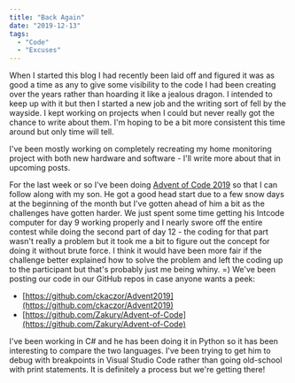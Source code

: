 ```yaml
---
title: "Back Again"
date: "2019-12-13"
tags: 
  - "Code"
  - "Excuses"
---
```


When I started this blog I had recently been laid off and figured it was as good a time as any to give some visibility to the code I had been creating over the years rather than hoarding it like a jealous dragon. I intended to keep up with it but then I started a new job and the writing sort of fell by the wayside. I kept working on projects when I could but never really got the chance to write about them. I'm hoping to be a bit more consistent this time around but only time will tell.

<!-- excerpt -->

I've been mostly working on completely recreating my home monitoring project with both new hardware and software - I'll write more about that in upcoming posts.

For the last week or so I've been doing [Advent of Code 2019](https://adventofcode.com/) so that I can follow along with my son. He got a good head start due to a few snow days at the beginning of the month but I've gotten ahead of him a bit as the challenges have gotten harder. We just spent some time getting his Intcode computer for day 9 working properly and I nearly swore off the entire contest while doing the second part of day 12 - the coding for that part wasn't really a problem but it took me a bit to figure out the concept for doing it without brute force. I think it would have been more fair if the challenge better explained how to solve the problem and left the coding up to the participant but that's probably just me being whiny. =) We've been posting our code in our GitHub repos in case anyone wants a peek:

- [https://github.com/ckaczor/Advent2019](https://github.com/ckaczor/Advent2019)
- [https://github.com/Zakury/Advent-of-Code](https://github.com/Zakury/Advent-of-Code)

I've been working in C# and he has been doing it in Python so it has been interesting to compare the two languages. I've been trying to get him to debug with breakpoints in Visual Studio Code rather than going old-school with print statements. It is definitely a process but we're getting there!
